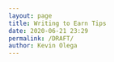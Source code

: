 ```yaml
--- 
layout: page
title: Writing to Earn Tips
date: 2020-06-21 23:29
permalink: /DRAFT/ 
author: Kevin Olega 
--- 
```



